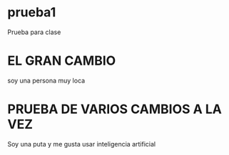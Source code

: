 # prueba1
Prueba para clase
# EL GRAN CAMBIO
soy una persona muy loca
# PRUEBA DE VARIOS CAMBIOS A LA VEZ
Soy una puta y me gusta usar inteligencia artificial
